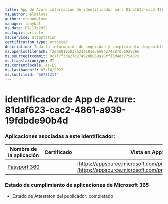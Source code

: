 ```yaml
---
title: App de Azure información de identificador para 81daf623-cac2-4861-a939-19fdbde90b4d
ms.author: elmalova
author: elenamalova
manager: tonybal
ms.date: 07/13/2022
ms.topic: article
ms.service: attestation
certification_type: attested
description: Toda la información de seguridad y cumplimiento disponible para 81daf623-cac2-4861-a939-19fdbde90b4d.
ms.openlocfilehash: f2ea60195037a21a181e56e84274887d519282e6
ms.sourcegitcommit: 0c7f7f3da27d274928b863a18ff16d4dc775487c
ms.translationtype: MT
ms.contentlocale: es-ES
ms.lasthandoff: 07/14/2022
ms.locfileid: "66781314"
---
```

# <a name="azure-app-id-81daf623-cac2-4861-a939-19fdbde90b4d"></a>identificador de App de Azure: 81daf623-cac2-4861-a939-19fdbde90b4d


### <a name="apps-associated-with-this-id"></a>Aplicaciones asociadas a este identificador:
| **Nombre de la aplicación** | **Certificado** | **Vista en AppSource** |
|--------------|---------------|-----------------------|
| [Passport 360](../forward/WA200004322.md) |  | [https://appsource.microsoft.com/product/office/WA200004322](https://appsource.microsoft.com/product/office/WA200004322) |

### <a name="microsoft-365-app-compliance-status"></a>Estado de cumplimiento de aplicaciones de Microsoft 365
- Estado de Attestaton del publicador: completado
